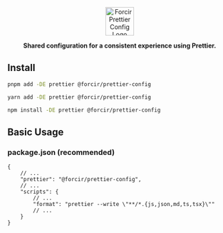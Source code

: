 <p align="center"></p>
<div align="center">
    <picture>
        <source media="(prefers-color-scheme: dark)" srcset="https://cdn.forcir.com/oss/forcir-prettier-config/assets/images/logos/dark.png" height="64">
        <source media="(prefers-color-scheme: light)" srcset="https://cdn.forcir.com/oss/forcir-prettier-config/assets/images/logos/light.png" height="64">
        <img alt="Forcir Prettier Config Logo" src="https://cdn.forcir.com/oss/forcir-prettier-config/assets/images/logos/light.png" height="64">
    </picture>
</div>
<p align="center"><strong>Shared configuration for a consistent experience using Prettier.</strong></p>
<p align="center"></p>

## Install

```bash
pnpm add -DE prettier @forcir/prettier-config
```

```bash
yarn add -DE prettier @forcir/prettier-config
```

```bash
npm install -DE prettier @forcir/prettier-config
```

## Basic Usage

### package.json (recommended)

```jsonc
{
    // ...
    "prettier": "@forcir/prettier-config",
    // ...
    "scripts": {
        // ...
        "format": "prettier --write \"**/*.{js,json,md,ts,tsx}\""
        // ...
    }
}
```
